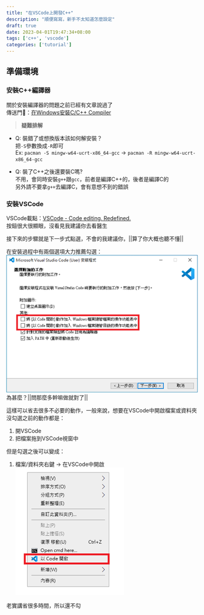 ```yaml
---
title: "在VSCode上開發C++"
description: "順便寫寫，新手不太知道怎麼設定"
draft: true
date: 2023-04-01T19:47:34+08:00
tags: ['c++', 'vscode']
categories: ['tutorial']
---
```


## 準備環境

### 安裝C++編譯器

關於安裝編譯器的問題之前已經有文章說過了  
傳送門🚪：[在Windows安裝C/C++ Compiler](/p/在windows安裝c/c-compiler/)

> **疑難排解**

- Q: 裝錯了或想換版本該如何解安裝？  
把`-S`參數換成`-R`即可  
Ex: `pacman -S mingw-w64-ucrt-x86_64-gcc` -> `pacman -R mingw-w64-ucrt-x86_64-gcc`

- Q: 裝了C++之後還要裝C嗎?  
不用，會同時安裝`g++`跟`gcc`，前者是編譯C++的，後者是編譯C的  
另外請不要拿`g++`去編譯C，會有意想不到的錯誤  

### 安裝VSCode

VSCode載點：[VSCode - Code editing. Redefined.](https://code.visualstudio.com/)  
按鈕很大很顯眼，沒看見我建議你去看醫生  

接下來的步驟就是下一步式點選，不會的我建議你，||算了你大概也聽不懂||  

在安裝過程中有兩個選項大力推薦勾選：  
![](img/5.png)  
為甚麼？||問那麼多幹嘛做就對了||

這樣可以省去很多不必要的動作，一般來說，想要在VSCode中開啟檔案或資料夾  
沒勾選之前的動作都是：  
1. 開VSCode
2. 把檔案拖到VSCode視窗中

但是勾選之後可以變成：
1. 檔案/資料夾右鍵 -> 在VSCode中開啟  
![](img/1.png)  

老實講省很多時間，所以還不勾
